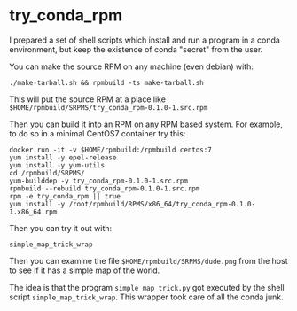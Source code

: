 # try_conda_rpm

I prepared a set of shell scripts which install and run a program in a
conda environment, but keep the existence of conda "secret" from the
user.

You can make the source RPM on any machine (even debian) with:

```
./make-tarball.sh && rpmbuild -ts make-tarball.sh
```

This will put the source RPM at a place like `$HOME/rpmbuild/SRPMS/try_conda_rpm-0.1.0-1.src.rpm`

Then you can build it into an RPM on any RPM based system.  For
example, to do so in a minimal CentOS7 container try this:

```
docker run -it -v $HOME/rpmbuild:/rpmbuild centos:7
yum install -y epel-release
yum install -y yum-utils
cd /rpmbuild/SRPMS/
yum-builddep -y try_conda_rpm-0.1.0-1.src.rpm
rpmbuild --rebuild try_conda_rpm-0.1.0-1.src.rpm
rpm -e try_conda_rpm || true
yum install -y /root/rpmbuild/RPMS/x86_64/try_conda_rpm-0.1.0-1.x86_64.rpm
```

Then you can try it out with:

```
simple_map_trick_wrap
```

Then you can examine the file `$HOME/rpmbuild/SRPMS/dude.png` from the
host to see if it has a simple map of the world.

The idea is that the program `simple_map_trick.py` got executed by the
shell script `simple_map_trick_wrap`.  This wrapper took care of all
the conda junk.
